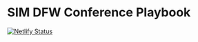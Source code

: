 # SIM DFW Conference Playbook



[![Netlify Status](https://api.netlify.com/api/v1/badges/4023e585-bca5-4c0b-98ae-c65b0b713780/deploy-status)](https://app.netlify.com/sites/elegant-galileo-58a184/deploys)
